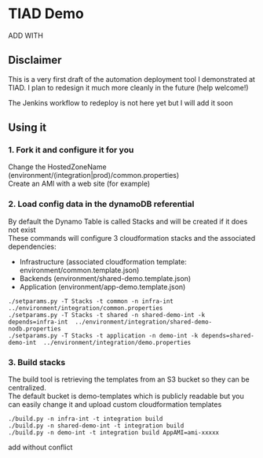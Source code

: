 # TIAD Demo


ADD WITH

## Disclaimer
This is a very first draft of the automation deployment tool I demonstrated at TIAD. I plan to redesign it much more cleanly in the future (help welcome!)

The Jenkins workflow to redeploy is not here yet but I will add it soon

## Using it
### 1. Fork it and configure it for you

Change the HostedZoneName (environment/(integration|prod)/common.properties)  
Create an AMI with a web site (for example)
 
### 2. Load config data in the dynamoDB referential

By default the Dynamo Table is called Stacks and will be created if it does not exist  
These commands will configure 3 cloudformation stacks and the associated dependencies:
- Infrastructure (associated cloudformation template: environment/common.template.json)
- Backends (environment/shared-demo.template.json)
- Application (environment/app-demo.template.json)

```
./setparams.py -T Stacks -t common -n infra-int ../environment/integration/common.properties
./setparams.py -T Stacks -t shared -n shared-demo-int -k depends=infra-int  ../environment/integration/shared-demo-nodb.properties
./setparams.py -T Stacks -t application -n demo-int -k depends=shared-demo-int  ../environment/integration/demo.properties
```

### 3. Build stacks

The build tool is retrieving the templates from an S3 bucket so they can be centralized.  
The default bucket is demo-templates which is publicly readable but you can easily change it and upload custom cloudformation templates

```
./build.py -n infra-int -t integration build
./build.py -n shared-demo-int -t integration build
./build.py -n demo-int -t integration build AppAMI=ami-xxxxx
```

add without conflict
